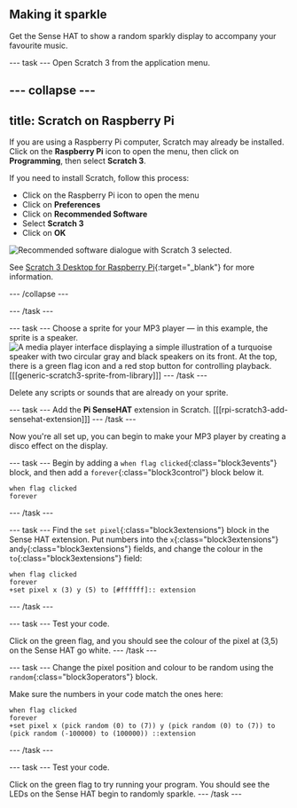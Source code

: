 ## Making it sparkle

Get the Sense HAT to show a random sparkly display to accompany your favourite music.

--- task ---
Open Scratch 3 from the application menu.

--- collapse ---
--- 
title: Scratch on Raspberry Pi
---

If you are using a Raspberry Pi computer, Scratch may already be installed. Click on the **Raspberry Pi** icon to open the menu, then click on **Programming**, then select **Scratch 3**.

If you need to install Scratch, follow this process:
+ Click on the Raspberry Pi icon to open the menu
+ Click on **Preferences**
+ Click on **Recommended Software**
+ Select **Scratch 3**
+ Click on **OK**

![Recommended software dialogue with Scratch 3 selected.](images/recommended-software-scratch-3.png)

See [Scratch 3 Desktop for Raspberry Pi](https://www.raspberrypi.org/blog/scratch-3-desktop-for-raspbian-on-raspberry-pi/){:target="_blank"} for more information.

--- /collapse ---

--- /task ---

--- task ---
Choose a sprite for your MP3 player — in this example, the sprite is a speaker.
![A media player interface displaying a simple illustration of a turquoise speaker with two circular gray and black speakers on its front. At the top, there is a green flag icon and a red stop button for controlling playback.](images/speaker.png)
[[[generic-scratch3-sprite-from-library]]]
--- /task ---

Delete any scripts or sounds that are already on your sprite.

--- task ---
Add the **Pi SenseHAT** extension in Scratch.
[[[rpi-scratch3-add-sensehat-extension]]]
--- /task ---

Now you're all set up, you can begin to make your MP3 player by creating a disco effect on the display.

--- task ---
Begin by adding a `when flag clicked`{:class="block3events"} block, and then add a `forever`{:class="block3control"} block below it.
```blocks3
when flag clicked
forever
```
--- /task ---

--- task ---
Find the `set pixel`{:class="block3extensions"} block in the Sense HAT extension.
Put numbers into the `x`{:class="block3extensions"} and`y`{:class="block3extensions"} fields, and change the colour in the `to`{:class="block3extensions"} field:

```blocks3
when flag clicked
forever
+set pixel x (3) y (5) to [#ffffff]:: extension
```
--- /task ---

--- task ---
Test your code. 

Click on the green flag, and you should see the colour of the pixel at (3,5) on the Sense HAT go white.
--- /task ---

--- task ---
Change the pixel position and colour to be random using the `random`{:class="block3operators"} block.

Make sure the numbers in your code match the ones here:

```blocks3
when flag clicked
forever
+set pixel x (pick random (0) to (7)) y (pick random (0) to (7)) to (pick random (-100000) to (100000)) ::extension
```
--- /task ---

--- task ---
Test your code. 

Click on the green flag to try running your program. You should see the LEDs on the Sense HAT begin to randomly sparkle.
--- /task ---

